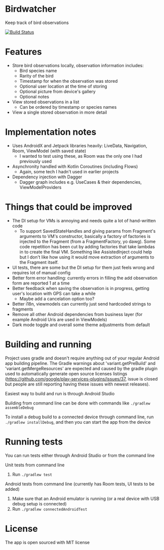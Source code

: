 # Birdwatcher
Keep track of bird observations

[![Build Status](https://app.bitrise.io/app/c2780485f7d3438f/status.svg?token=VdZoib3KvUAL-JrokQI1yQ&branch=master)](https://app.bitrise.io/app/c2780485f7d3438f)

# Features
- Store bird observations locally, observation information includes:
  - Bird species name
  - Rarity of the bird
  - Timestamp for when the observation was stored
  - Optional user location at the time of storing
  - Optional picture from device's gallery
  - Optional notes
- View stored observations in a list
  - Can be ordered by timestamp or species names
- View a single stored observation in more detail

# Implementation notes
- Uses AndroidX and Jetpack libraries heavily: LiveData, Navigation, Room, ViewModel (with saved state)
  - I wanted to test using these, as Room was the only one I had previously used
- Asynchronity handled with Kotlin Coroutines (including Flows)
  - Again, some tech I hadn't used in earlier projects
- Dependency injection with Dagger
  - Dagger graph includes e.g. UseCases & their dependencies, ViewModelProviders

# Things that could be improved
- The DI setup for VMs is annoying and needs quite a lot of hand-written code
  - To support SavedStateHandles and giving params from Fragment's arguments to VM's constructor,
    basically a factory of factories is injected to the Fragment (from a FragmentFactory, yo dawg).
    Some code repetition has been cut by adding factories that take lambdas in to create the final VM.
    Something like AssistedInject could help but I don't like how using it would move extraction of arguments to the Fragment itself. 
- UI tests, there are some but the DI setup for them just feels wrong and requires lot of manual config
- Better form error handling: currently errors in filling the add observation form are reported 1 at a time
- Better feedback when saving the observation is in progress, getting user's location with GPS can take a while
  - Maybe add a cancelation option too?
- Better i18n, viewmodels can currently just send hardcoded strings to fragments
- Remove all other Android dependencies from business layer (for example Android Uris are used in ViewModels)
- Dark mode toggle and overall some theme adjustments from default

# Building and running
Project uses gradle and doesn't require anything out of your regular Android app building pipeline. The Gradle warnings about 'variant.getPreBuild' and 'variant.getMergeResources' are expected and caused by the gradle plugin used to automatically generate open source licenses listings (https://github.com/google/play-services-plugins/issues/37, issue is closed but people are still reporting having these issues with newest releases).

Easiest way to build and run is through Android Studio

Building from command line can be done with commands like ``./gradlew assembleDebug``

To install a debug build to a connected device through command line, run ``./gradlew installDebug``, and then you can start the app from the device

# Running tests
You can run tests either through Android Studio or from the command line

Unit tests from command line
1. Run ``./gradlew test``

Android tests from command line (currently has Room tests, UI tests to be added)
1. Make sure that an Android emulator is running (or a real device with USB debug setup is connected)
2. Run ``./gradlew connectedAndroidTest``

# License
The app is open sourced with MIT license
